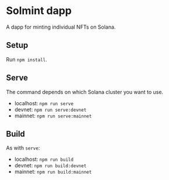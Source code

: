 # Solmint dapp

A dapp for minting individual NFTs on Solana.

## Setup

Run `npm install`.

## Serve

The command depends on which Solana cluster you want to use.

- localhost: `npm run serve`
- devnet: `npm run serve:devnet`
- mainnet: `npm run serve:mainnet`

## Build

As with `serve`:

- localhost: `npm run build`
- devnet: `npm run build:devnet`
- mainnet: `npm run build:mainnet`
